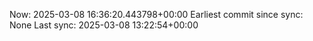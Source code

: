 Now: 2025-03-08 16:36:20.443798+00:00 Earliest commit since sync: None Last sync: 2025-03-08 13:22:54+00:00
